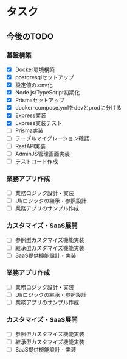 # タスク

## 今後のTODO


### 基盤構築
- [x] Docker環境構築
- [x] postgresqlセットアップ
- [x] 設定値の.env化
- [x] Node.js/TypeScript初期化
- [x] Prismaセットアップ
- [x] docker-compose.ymlをdevとprodに分ける
- [x] Express実装
- [x] Express実装テスト
- [ ] Prisma実装
- [ ] テーブルマイグレーション確認
- [ ] RestAPI実装
- [ ] AdminJS管理画面実装
- [ ] テストコード作成

### 業務アプリ作成
- [ ] 業務ロジック設計・実装
- [ ] UI/ロジックの継承・参照設計
- [ ] 業務アプリのサンプル作成

### カスタマイズ・SaaS展開
- [ ] 参照型カスタマイズ機能実装
- [ ] 継承型カスタマイズ機能実装
- [ ] SaaS提供機能設計・実装

### 業務アプリ作成
- [ ] 業務ロジック設計・実装
- [ ] UI/ロジックの継承・参照設計
- [ ] 業務アプリのサンプル作成

### カスタマイズ・SaaS展開
- [ ] 参照型カスタマイズ機能実装
- [ ] 継承型カスタマイズ機能実装
- [ ] SaaS提供機能設計・実装
